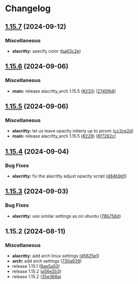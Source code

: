 # Changelog

## [1.15.7](https://github.com/engeir/stowfiles/compare/alacritty_arch-v1.15.6...alacritty_arch-v1.15.7) (2024-09-12)


### Miscellaneous

* **alacritty:** specify color ([ba63c2e](https://github.com/engeir/stowfiles/commit/ba63c2e4a341148cd219302da222ea4165bb0f6a))

## [1.15.6](https://github.com/engeir/stowfiles/compare/alacritty_arch-v1.15.5...alacritty_arch-v1.15.6) (2024-09-06)


### Miscellaneous

* **main:** release alacritty_arch 1.15.5 ([#233](https://github.com/engeir/stowfiles/issues/233)) ([2745fb8](https://github.com/engeir/stowfiles/commit/2745fb889ac1898f6fd64d4411bd090ae7b22af5))

## [1.15.5](https://github.com/engeir/stowfiles/compare/alacritty_arch-v1.15.4...alacritty_arch-v1.15.5) (2024-09-06)


### Miscellaneous

* **alacritty:** let us leave opacity intierly up to picom ([cc3ce2d](https://github.com/engeir/stowfiles/commit/cc3ce2ddac35b8e5c95264a3cf6b925e8cac9959))
* **main:** release alacritty_arch 1.15.5 ([#229](https://github.com/engeir/stowfiles/issues/229)) ([6f7262c](https://github.com/engeir/stowfiles/commit/6f7262c685a4f0e319d9eb8ba82adfec990959e1))

## [1.15.4](https://github.com/engeir/stowfiles/compare/alacritty_arch-v1.15.3...alacritty_arch-v1.15.4) (2024-09-04)


### Bug Fixes

* **alacritty:** fix the alacritty adjust opacity script ([d84b9d1](https://github.com/engeir/stowfiles/commit/d84b9d1f156fc349d40c54ebc768c8e31e3dc640))

## [1.15.3](https://github.com/engeir/stowfiles/compare/alacritty_arch-v1.15.2...alacritty_arch-v1.15.3) (2024-09-03)


### Bug Fixes

* **alacritty:** use similar settings as on ubuntu ([78b756d](https://github.com/engeir/stowfiles/commit/78b756dc053494ab8c18efb94f233bb5be7b1411))

## 1.15.2 (2024-08-11)


### Miscellaneous

* **alacritty:** add arch linux settings ([d5625e1](https://github.com/engeir/stowfiles/commit/d5625e1eafbaf13bccecdd6879fb82be0e0df817))
* **arch:** add arch settings ([730a639](https://github.com/engeir/stowfiles/commit/730a639ab45e0c596a54a9128f1773058d8742d6))
* release 1.15.1 ([8ae5a50](https://github.com/engeir/stowfiles/commit/8ae5a506399c8574fd780fa48e6df75e7bf92946))
* release 1.15.2 ([a56e2b3](https://github.com/engeir/stowfiles/commit/a56e2b3e1a6a859ad6b0b3953832b88fd87ecfcb))
* release 1.15.2 ([35e368a](https://github.com/engeir/stowfiles/commit/35e368a1bf125ca33b6acc36d32f86ed88ca87be))
